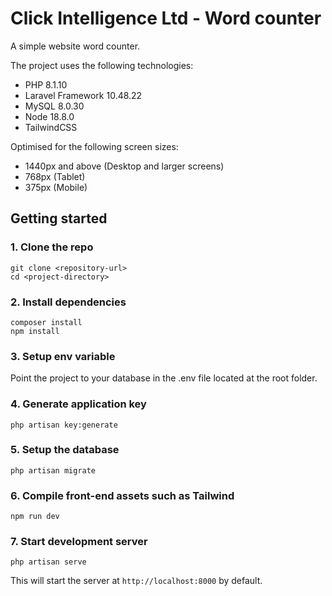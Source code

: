 # Click Intelligence Ltd - Word counter
A simple website word counter.

The project uses the following technologies:

 - PHP 8.1.10
 - Laravel Framework 10.48.22
 - MySQL 8.0.30
 - Node 18.8.0
 - TailwindCSS

Optimised for the following screen sizes:

- 1440px and above (Desktop and larger screens)
- 768px (Tablet)
- 375px (Mobile)

## Getting started

### 1. Clone the repo

```
git clone <repository-url>
cd <project-directory>
```

### 2. Install dependencies

```
composer install
npm install
```

### 3. Setup env variable

Point the project to your database in the .env file located at the root folder.

### 4. Generate application key

```
php artisan key:generate
```

### 5. Setup the database

```
php artisan migrate
```

### 6. Compile front-end assets such as Tailwind

```
npm run dev
```

### 7. Start development server

```
php artisan serve
```

This will start the server at ``http://localhost:8000`` by default.